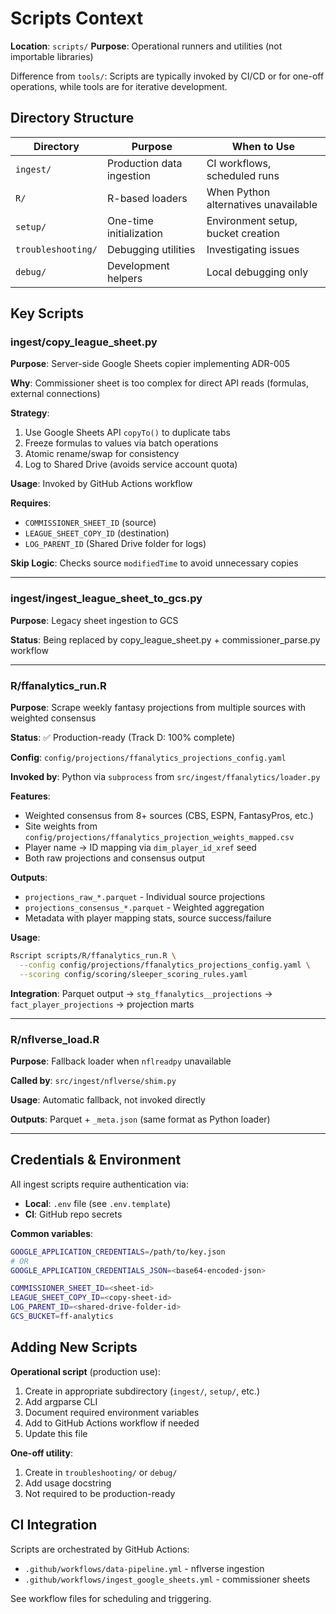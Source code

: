 # Scripts Context

**Location**: `scripts/`
**Purpose**: Operational runners and utilities (not importable libraries)

Difference from `tools/`: Scripts are typically invoked by CI/CD or for one-off operations, while tools are for iterative development.

## Directory Structure

| Directory | Purpose | When to Use |
| ------------------ | ------------------------- | ------------------------------------ |
| `ingest/` | Production data ingestion | CI workflows, scheduled runs |
| `R/` | R-based loaders | When Python alternatives unavailable |
| `setup/` | One-time initialization | Environment setup, bucket creation |
| `troubleshooting/` | Debugging utilities | Investigating issues |
| `debug/` | Development helpers | Local debugging only |

## Key Scripts

### ingest/copy_league_sheet.py

**Purpose**: Server-side Google Sheets copier implementing ADR-005

**Why**: Commissioner sheet is too complex for direct API reads (formulas, external connections)

**Strategy**:

1. Use Google Sheets API `copyTo()` to duplicate tabs
1. Freeze formulas to values via batch operations
1. Atomic rename/swap for consistency
1. Log to Shared Drive (avoids service account quota)

**Usage**: Invoked by GitHub Actions workflow

**Requires**:

- `COMMISSIONER_SHEET_ID` (source)
- `LEAGUE_SHEET_COPY_ID` (destination)
- `LOG_PARENT_ID` (Shared Drive folder for logs)

**Skip Logic**: Checks source `modifiedTime` to avoid unnecessary copies

______________________________________________________________________

### ingest/ingest_league_sheet_to_gcs.py

**Purpose**: Legacy sheet ingestion to GCS

**Status**: Being replaced by copy_league_sheet.py + commissioner_parse.py workflow

______________________________________________________________________

### R/ffanalytics_run.R

**Purpose**: Scrape weekly fantasy projections from multiple sources with weighted consensus

**Status**: ✅ Production-ready (Track D: 100% complete)

**Config**: `config/projections/ffanalytics_projections_config.yaml`

**Invoked by**: Python via `subprocess` from `src/ingest/ffanalytics/loader.py`

**Features**:

- Weighted consensus from 8+ sources (CBS, ESPN, FantasyPros, etc.)
- Site weights from `config/projections/ffanalytics_projection_weights_mapped.csv`
- Player name → ID mapping via `dim_player_id_xref` seed
- Both raw projections and consensus output

**Outputs**:

- `projections_raw_*.parquet` - Individual source projections
- `projections_consensus_*.parquet` - Weighted aggregation
- Metadata with player mapping stats, source success/failure

**Usage**:

```bash
Rscript scripts/R/ffanalytics_run.R \
  --config config/projections/ffanalytics_projections_config.yaml \
  --scoring config/scoring/sleeper_scoring_rules.yaml
```

**Integration**: Parquet output → `stg_ffanalytics__projections` → `fact_player_projections` → projection marts

______________________________________________________________________

### R/nflverse_load.R

**Purpose**: Fallback loader when `nflreadpy` unavailable

**Called by**: `src/ingest/nflverse/shim.py`

**Usage**: Automatic fallback, not invoked directly

**Outputs**: Parquet + `_meta.json` (same format as Python loader)

______________________________________________________________________

## Credentials & Environment

All ingest scripts require authentication via:

- **Local**: `.env` file (see `.env.template`)
- **CI**: GitHub repo secrets

**Common variables**:

```bash
GOOGLE_APPLICATION_CREDENTIALS=/path/to/key.json
# OR
GOOGLE_APPLICATION_CREDENTIALS_JSON=<base64-encoded-json>

COMMISSIONER_SHEET_ID=<sheet-id>
LEAGUE_SHEET_COPY_ID=<copy-sheet-id>
LOG_PARENT_ID=<shared-drive-folder-id>
GCS_BUCKET=ff-analytics
```

## Adding New Scripts

**Operational script** (production use):

1. Create in appropriate subdirectory (`ingest/`, `setup/`, etc.)
1. Add argparse CLI
1. Document required environment variables
1. Add to GitHub Actions workflow if needed
1. Update this file

**One-off utility**:

1. Create in `troubleshooting/` or `debug/`
1. Add usage docstring
1. Not required to be production-ready

## CI Integration

Scripts are orchestrated by GitHub Actions:

- `.github/workflows/data-pipeline.yml` - nflverse ingestion
- `.github/workflows/ingest_google_sheets.yml` - commissioner sheets

See workflow files for scheduling and triggering.
